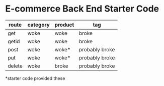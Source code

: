 # E-commerce Back End Starter Code

route  | category | product | tag
-------|----------|---------|------
get    | woke     | woke    | broke
getid  | woke     | woke    | broke
post   | woke     | woke*   | probably broke
put    | woke     | woke*   | probably broke
delete | woke     | broke   | probably broke

*starter code provided these